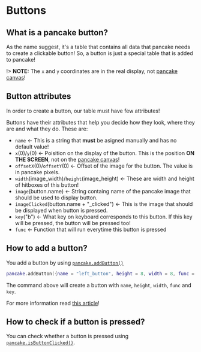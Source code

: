 # Buttons

## What is a pancake button?

As the name suggest, it's a table that contains all data that pancake needs to create a clickable button! So, a button is just a special table that is added to pancake!

!> **NOTE:** The `x` and `y` coordinates are in the real display, not [pancake canvas](http://mightypancake.games/#/documentation/topics/pancake_canvas)!

## Button attributes

In order to create a button, our table must have few attributes!

Buttons have their attributes that help you decide how they look, where they are and what they do. These are:
- `name` <- This is a string that **must** be asigned manually and has no default value!
- `x`(0)/`y`(0) <- Poisition on the display of the button. This is the position **ON THE SCREEN**, not on the [pancake canvas](http://mightypancake.games/#/documentation/topics/pancake_canvas)!
- `offsetX`(0)/`offsetY`(0) <- Offset of the image for the button. The value is in pancake pixels.
- `width`(image_width)/`height`(image_height) <- These are width and height of hitboxes of this button!
- `image`(button.name) <- String containg name of the pancake image that should be used to display button.
- `imageClicked`(button.name + "\_clicked") <- This is the image that should be displayed when button is pressed.
- `key`("b") <- What key on keyboard corresponds to this button. If this key will be pressed, the button will be pressed too!
- `func` <- Function that will run everytime this button is pressed

## How to add a button?

You add a button by using [`pancake.addButton()`](http://mightypancake.games/#/documentation/functions/pancake.addButton())

```lua
pancake.addButton({name = "left_button", height = 8, width = 8, func = leftPressed, key = "a"})
```

The command above will create a button with `name`, `height`, `width`, `func` and `key`.

For more information read [this article](http://mightypancake.games/#/documentation/functions/pancake.addButton())!

## How to check if a button is pressed?

You can check whether a button is pressed using [`pancake.isButtonClicked()`](http://mightypancake.games/#/documentation/functions/pancake.addButton()).
